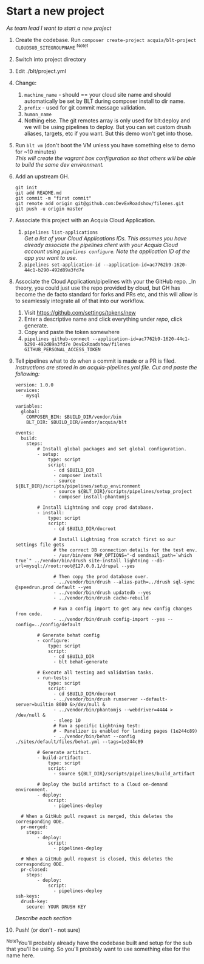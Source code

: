 # Start a new project
_As team lead I want to start a new project_

1. Create the codebase. Run `composer create-project acquia/blt-project CLOUDSUB_SITEGROUPNAME` <sup>Note1</sup>  
1. Switch into project directory
1. Edit ./blt/project.yml
1. Change:
    1. `machine_name` - should == your cloud site name and should automatically
        be set by BLT during composer install to dir name.
    1. `prefix` - used for git commit message validation.
    1. `human_name`
    1. Nothing else. The git remotes array is only used for blt:deploy and we
       will be using pipelines to deploy. But you can set custom drush aliases,
       targets, etc if you want. But this demo won't get into those.
1. Run `blt vm` (don't boot the VM unless you have something else to demo for
  ~10 minutes)  
  _This will create the vagrant box configuration so that others will be able to
  build the same dev environment._
1. Add an upstream GH.

    ```
    git init
    git add README.md
    git commit -m "first commit"
    git remote add origin git@github.com:DevExRoadshow/filenes.git
    git push -u origin master
    ```
1. Associate this project with an Acquia Cloud Application.
    1. `pipelines list-applications`  
      _Get a list of your Cloud Applications IDs. This assumes you have already
      associate the pipelines client with your Acquia Cloud account using
      `pipelines configure`. Note the application ID of the app you want to use._
    1. `pipelines set-application-id --application-id=ac7762b9-1620-44c1-b290-492d89a3fd7e`
1. Associate the Cloud Application/pipelines with your the GitHub repo.
   _In theory, you could just use the repo provided by cloud, but GH has become
   the de facto standard for forks and PRs etc, and this will allow is to
   seamlessly integrate all of that into our workflow.
    1. Visit https://github.com/settings/tokens/new
    2. Enter a descriptive name and click everything under _repo_, click generate.
    3. Copy and paste the token somewhere
    4. `pipelines github-connect --application-id=ac7762b9-1620-44c1-b290-492d89a3fd7e DevExRoadshow/filenes GITHUB_PERSONAL_ACCESS_TOKEN`
1. Tell pipelines what to do when a commit is made or a PR is filed.  
   _Instructions are stored in an acquia-pipelines.yml file. Cut and paste the
   following:_
   
    ```
    version: 1.0.0
    services:
      - mysql
    
    variables:
      global:
        COMPOSER_BIN: $BUILD_DIR/vendor/bin
        BLT_DIR: $BUILD_DIR/vendor/acquia/blt
    
    events:
      build:
        steps:
            # Install global packages and set global configuration.
            - setup:
                type: script
                script:
                  - cd $BUILD_DIR
                  - composer install
                  - source ${BLT_DIR}/scripts/pipelines/setup_environment
                  - source ${BLT_DIR}/scripts/pipelines/setup_project
                  - composer install-phantomjs
    
            # Install Lightning and copy prod database.
            - install:
                type: script
                script:
                  - cd $BUILD_DIR/docroot
    
                  # Install Lightning from scratch first so our settings file gets
                  # the correct DB connection details for the test env.
                  - /usr/bin/env PHP_OPTIONS="-d sendmail_path=`which true`" ../vendor/bin/drush site-install lightning --db-url=mysql://root:root@127.0.0.1/drupal --yes
    
                  # Then copy the prod database over.
                  - ../vendor/bin/drush --alias-path=../drush sql-sync @speedrun.prod default --yes
                  - ../vendor/bin/drush updatedb --yes
                  - ../vendor/bin/drush cache-rebuild
    
                  # Run a config import to get any new config changes from code.
                  - ../vendor/bin/drush config-import --yes --config=../config/default
    
            # Generate behat config
            - configure:
                type: script
                script:
                  - cd $BUILD_DIR
                  - blt behat-generate
    
            # Execute all testing and validation tasks.
            - run-tests:
                type: script
                script:
                  - cd $BUILD_DIR/docroot
                  - ../vendor/bin/drush runserver --default-server=builtin 8080 &>/dev/null &
                  - ../vendor/bin/phantomjs --webdriver=4444 > /dev/null &
                  - sleep 10
                  # Run a specific Lightning test:
                  # - Panelizer is enabled for landing pages (1e244c89)
                  - ../vendor/bin/behat --config ./sites/default/files/behat.yml --tags=1e244c89
    
            # Generate artifact.
            - build-artifact:
                type: script
                script:
                  - source ${BLT_DIR}/scripts/pipelines/build_artifact
    
            # Deploy the build artifact to a Cloud on-demand environment.
            - deploy:
                script:
                  - pipelines-deploy
    
      # When a GitHub pull request is merged, this deletes the corresponding ODE.
      pr-merged:
        steps:
            - deploy:
                script:
                  - pipelines-deploy
    
      # When a GitHub pull request is closed, this deletes the corresponding ODE.
      pr-closed:
        steps:
            - deploy:
                script:
                  - pipelines-deploy
    ssh-keys:
      drush-key:
        secure: YOUR DRUSH KEY 
    ```
    
   _Describe each section_
1. Push! (or don't - not sure)
    
<sup>Note1</sup>You'll probably already have the codebase built and setup for
the sub that you'll be using. So you'll probably want to use something else for
the name here.